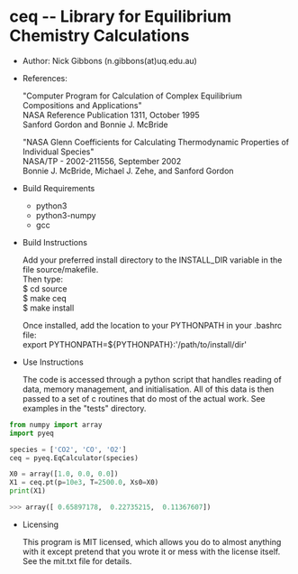 # ceq -- Library for Equilibrium Chemistry Calculations

- Author: Nick Gibbons (n.gibbons(at)uq.edu.au)

- References:

    "Computer Program for Calculation of Complex Equilibrium Compositions and Applications"\
    NASA Reference Publication 1311, October 1995\
    Sanford Gordon and Bonnie J. McBride

    "NASA Glenn Coefficients for Calculating Thermodynamic Properties of Individual Species"\
    NASA/TP - 2002-211556, September 2002\
    Bonnie J. McBride, Michael J. Zehe, and Sanford Gordon

- Build Requirements

    + python3
    + python3-numpy
    + gcc

- Build Instructions

    Add your preferred install directory to the INSTALL_DIR variable in the file source/makefile.\
    Then type:\
    $ cd source\
    $ make ceq\
    $ make install
    

    Once installed, add the location to your PYTHONPATH in your .bashrc file:\
    export PYTHONPATH=${PYTHONPATH}:'/path/to/install/dir'


- Use Instructions

    The code is accessed through a python script that handles reading of data, memory management, and initialisation. All of this data is then passed to a set of c routines that do most of the actual work. See examples in the "tests" directory.

```python
from numpy import array
import pyeq

species = ['CO2', 'CO', 'O2']
ceq = pyeq.EqCalculator(species)

X0 = array([1.0, 0.0, 0.0])
X1 = ceq.pt(p=10e3, T=2500.0, Xs0=X0)
print(X1)

>>> array([ 0.65897178,  0.22735215,  0.11367607])
```

- Licensing

    This program is MIT licensed, which allows you do to almost anything with it except pretend that you wrote it or mess with the license itself. See the mit.txt file for details.

